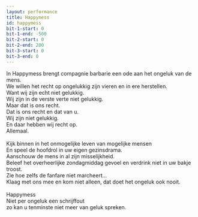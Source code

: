 ```yaml
---
layout: performance
title: Happymess
id: happymess
bit-1-start: 0
bit-1-end: -500
bit-2-start: 0
bit-2-end: 200
bit-3-start: 0
bit-3-end: 0
---
```

<style>
  #main {
    background: #f8aa00;
  }

  #content {
    color: #222;
  }

  #background-bit-1 {
    width: 100%;
    height: 1500px;
    position: absolute;
    top: 0;
    background: url({{ site.baseurl }}/img/happymess-bit-1.png) no-repeat top right;
  }

  #background-bit-2 {
    width: 100%;
    height: 1500px;
    position: absolute;
    top: 30px;
    background: url({{ site.baseurl }}/img/happymess-bit-2.png) no-repeat top left;
  }

 /* #background-bit-3 {
    width: 100%;
    height: 667px;
    position: absolute;
    top: 100px;
    background: url({{ site.baseurl }}/img/undertwasser-wasserwasser-bit-3.png) no-repeat top right;
  }*/
</style>
In Happymess brengt compagnie barbarie een ode aan het ongeluk van de mens.<br />
We willen het recht op ongelukkig zijn vieren en in ere herstellen.<br />
Want wij zijn echt niet gelukkig.<br />
Wij zijn in de verste verte niet gelukkig.<br />
Maar dat is ons recht.<br />
Dat is ons recht en dat van u.<br />
Wij zijn niet gelukkig.<br />
En daar hebben wij recht op.<br />
Allemaal.<br />
<br />
Kijk binnen in het onmogelijke leven van mogelijke mensen<br />
En speel de hoofdrol in uw eigen gezinsdrama.<br />
Aanschouw de mens in al zijn misselijkheid.<br />
Beleef het overheerlijke zondagmiddag gevoel en verdrink niet in uw bakje troost.<br />
Zie hoe zelfs de fanfare niet marcheert...<br />
Klaag met ons mee en kom niet alleen, dat doet het ongeluk ook nooit.<br />
<br />
Happymess<br />
Niet per ongeluk een schrijffout<br />
zo kan u tenminste niet meer van geluk spreken.

